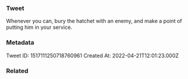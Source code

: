 ### Tweet
Whenever you can, bury the hatchet with an enemy, and make a point of putting him in your service.

### Metadata
Tweet ID: 1517111250718760961
Created At: 2022-04-21T12:01:23.000Z

### Related

